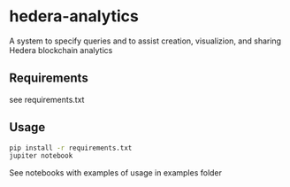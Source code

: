 # hedera-analytics
A system to specify  queries and to assist  creation, visualizion, and sharing Hedera blockchain analytics

## Requirements
see requirements.txt

## Usage
```bash
pip install -r requirements.txt
jupiter notebook
```

See notebooks with examples of usage in examples folder

